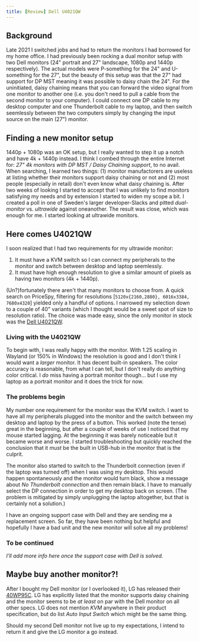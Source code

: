 ```yaml
---
title: [Review] Dell U4021QW
---
```


## Background

Late 2021 I switched jobs and had to return the monitors I had borrowed for my home office.
I had previously been rocking a dual monitor setup with two Dell monitors (24" portrait and 27" landscape, 1080p and
1440p respectively).
The actual models were P-something for the 24" and U-something for the 27", but the beauty of this setup was that the
27" had support for DP MST meaning it was possible to daisy chain the 24".
For the uninitiated, daisy chaining means that you can forward the video signal from one monitor to another one (i.e.
you don't need to pull a cable from the second monitor to your computer).
I could connect one DP cable to my desktop computer and one Thunderbolt cable to my laptop, and then switch
seemlessly between the two computers simply by changing the input source on the main (27") monitor.


## Finding a new monitor setup

1440p + 1080p was an OK setup, but I really wanted to step it up a notch and have 4k + 1440p instead.
I think I combed through the entire Internet for: *27" 4k monitors with DP MST / Daisy Chaining support*, to no avail.
When searching, I learned two things: (1) monitor manufactorers are useless at listing whether their monitors support
daisy chaining or not and (2) most people (especially in retail) don't even know what daisy chaining is.
After two weeks of looking I started to accept that I was unlikely to find monitors satisfying my needs and by
extension I started to widen my scope a bit.
I created a poll in one of Sweden's larger developer-Slacks and pitted *dual-monitor* vs. *ultrawide* against
oneanother.
The result was close, which was enough for me.
I started looking at ultrawide monitors.


## Here comes U4021QW

I soon realized that I had two requirements for my ultrawide monitor:

1. It must have a KVM switch so I can connect my peripherals to the monitor and switch between desktop and laptop
   seemlessly.
2. It must have high enough resolution to give a similar amount of pixels as having two monitors (4k + 1440p).

(Un?)fortunately there aren't that many monitors to choose from.
A quick search on PriceSpy, filtering for resolutions [`5120x{2160,2880}, 6016x3384, 7680x4320`] yielded only a handful
of options.
I narrowed my selection down to a couple of 40" variants (which I thought would be a sweet spot of size to resolution
ratio).
The choice was made easy, since the only monitor in stock was the
[Dell U4021QW](https://www.dell.com/en-uk/shop/dell-ultrasharp-40-curved-wuhd-monitor-u4021qw/apd/210-ayjf/monitors-monitor-accessories).


### Living with the U4021QW

To begin with, I was really happy with the monitor.
With 1.25 scaling in Wayland (or 150% in Windows) the resolution is good and I don't think I would want a *larger*
monitor.
It has decent built-in speakers.
The color accuracy is reasonable, from what I can tell, but I don't really do anything color critical.
I *do* miss having a portrait monitor though... but I use my laptop as a portrait monitor and it does the trick for
now.

### The problems begin

My number one requirement for the monitor was the KVM switch.
I want to have all my peripherals plugged into the monitor and the switch between my desktop and laptop by the press of
a button.
This worked (note the tense) great in the beginning, but after a couple of weeks of use I noticed that my mouse started
lagging.
At the beginning it was barely noticeable but it became worse and worse.
I started troubleshooting but quickly reached the conclusion that it *must* be the built in USB-hub in the monitor that
is the culprit.

The monitor also started to switch to the Thunderbolt connection (even if the laptop was turned off) when I was using
my desktop.
This would happen spontaneously and the monitor would turn black, show a message about *No Thunderbolt connection* and
then remain black.
I have to manually select the DP connection in order to get my desktop back on screen.
(The problem is mitigated by simply unplugging the laptop altogether, but that is certainly not a solution.)

I have an ongoing support case with Dell and they are sending me a replacement screen.
So far, they have been nothing but helpful and hopefully I have a bad unit and the new monitor will solve all my
problems!


### To be continued

*I'll add more info here once the support case with Dell is solved.*


## Maybe buy another monitor?!

After I bought my Dell monitor (or I overlooked it), LG has released their
[40WP95C](https://www.lg.com/ca_en/desktop-monitors/lg-40wp95c-w).
LG has explicitly listed that the monitor supports daisy chaining and the monitor seems to be *at least* on par with
the Dell monitor on all other specs.
LG does not mention *KVM* anywhere in their product specification, but do list *Auto Input Switch* which might be the
same thing.

Should my second Dell monitor not live up to my expectations, I intend to return it and give the LG monitor a go
instead.
